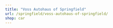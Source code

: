 ```yaml
---
title: "Voss Autohaus of Springfield"
url: /springfield/voss-autohaus-of-springfield/
shop: car
---
```

